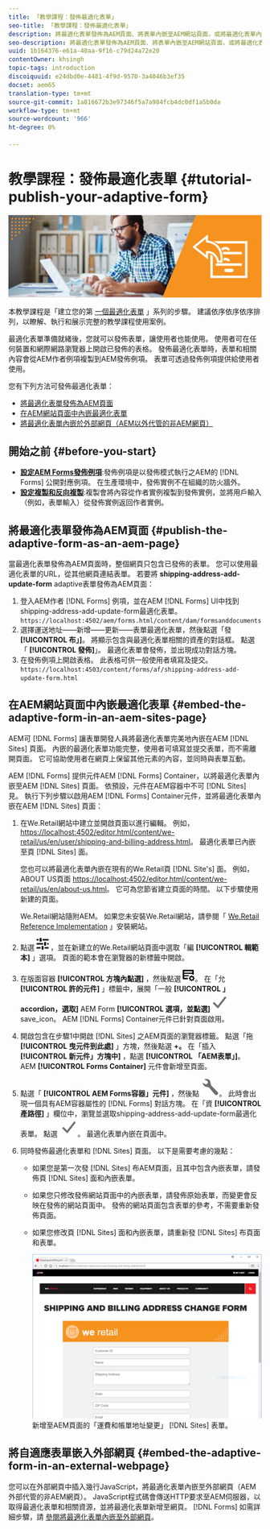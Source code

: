 ```yaml
---
title: 「教學課程：發佈最適化表單」
seo-title: 「教學課程：發佈最適化表單」
description: 將最適化表單發佈為AEM頁面、將表單內嵌至AEM網站頁面，或將最適化表單內嵌至外部網頁
seo-description: 將最適化表單發佈為AEM頁面、將表單內嵌至AEM網站頁面，或將最適化表單內嵌至外部網頁
uuid: 1b164376-e61a-40aa-9f16-c79d24a72e20
contentOwner: khsingh
topic-tags: introduction
discoiquuid: e24dbd0e-4481-4f9d-9570-3a4046b3ef35
docset: aem65
translation-type: tm+mt
source-git-commit: 1a816672b3e97346f5a7a984fcb4dc0df1a5b0da
workflow-type: tm+mt
source-wordcount: '966'
ht-degree: 0%

---
```



# 教學課程：發佈最適化表單 {#tutorial-publish-your-adaptive-form}

![](do-not-localize/13-publish-your-adaptive-form-small.png)

本教學課程是「建立您的第 [一個最適化表單](https://helpx.adobe.com/experience-manager/6-3/forms/using/create-your-first-adaptive-form.html) 」系列的步驟。 建議依序依序依序排列，以瞭解、執行和展示完整的教學課程使用案例。

最適化表單準備就緒後，您就可以發佈表單，讓使用者也能使用。 使用者可在任何裝置和網際網路瀏覽器上開啟已發佈的表格。 發佈最適化表單時，表單和相關內容會從AEM作者例項複製到AEM發佈例項。 表單可透過發佈例項提供給使用者使用。

您有下列方法可發佈最適化表單：

* [將最適化表單發佈為AEM頁面](../../forms/using/publish-your-adaptive-form.md#publish-the-adaptive-form-as-an-aem-page)
* [在AEM網站頁面中內嵌最適化表單](#embed-the-adaptive-form-in-an-aem-sites-page)
* [將最適化表單內嵌於外部網頁（AEM以外代管的非AEM網頁）](../../forms/using/publish-your-adaptive-form.md)

## 開始之前 {#before-you-start}

* **[設定AEM Forms發佈例項](https://helpx.adobe.com/experience-manager/6-3/forms/using/installing-configuring-aem-forms-osgi.html)**:發佈例項是以發佈模式執行之AEM的 [!DNL Forms] 公開對應例項。 在生產環境中，發佈實例不在組織的防火牆外。
* **[設定複製和反向複製](https://helpx.adobe.com/experience-manager/6-3/help/sites-deploying/replication.html)**:複製會將內容從作者實例複製到發佈實例，並將用戶輸入（例如，表單輸入）從發佈實例返回作者實例。

## 將最適化表單發佈為AEM頁面 {#publish-the-adaptive-form-as-an-aem-page}

當最適化表單發佈為AEM頁面時，整個網頁只包含已發佈的表單。 您可以使用最適化表單的URL，從其他網頁連結表單。 若要將 **shipping-address-add-update-form** adaptive表單發佈為AEM頁面：

1. 登入AEM作者 [!DNL Forms] 例項，並在AEM [!DNL Forms] UI中找到shipping-address-add-update-form最適化表單。
   `https://localhost:4502/aem/forms.html/content/dam/formsanddocuments`
1. 選擇運送地址——新增——更新——表單最適化表單，然後點選「發 **[!UICONTROL 布」]**。 將顯示包含與最適化表單相關的資產的對話框。 點選「 **[!UICONTROL 發佈]**」。 最適化表單會發佈，並出現成功對話方塊。
1. 在發佈例項上開啟表格。 此表格可供一般使用者填寫及提交。
   `https://localhost:4503/content/forms/af/shipping-address-add-update-form.html`

## 在AEM網站頁面中內嵌最適化表單 {#embed-the-adaptive-form-in-an-aem-sites-page}

AEM可 [!DNL Forms] 讓表單開發人員將最適化表單完美地內嵌在AEM [!DNL Sites] 頁面。 內嵌的最適化表單功能完整，使用者可填寫並提交表單，而不需離開頁面。 它可協助使用者在網頁上保留其他元素的內容，並同時與表單互動。

AEM [!DNL Forms] 提供元件AEM [!DNL Forms] Container，以將最適化表單內嵌至AEM [!DNL Sites] 頁面。 依預設，元件在AEM容器中不可 [!DNL Sites] 見。 執行下列步驟以啟用AEM [!DNL Forms] Container元件，並將最適化表單內嵌在AEM [!DNL Sites] 頁面：

1. 在We.Retail網站中建立並開啟頁面以進行編輯。 例如， [https://localhost:4502/editor.html/content/we-retail/us/en/user/shipping-and-billing-address.html](https://localhost:4502/editor.html/content/we-retail/us/en/user/shipping-and-billing-address.html)。 最適化表單已內嵌至頁 [!DNL Sites] 面。

   您也可以將最適化表單內嵌在現有的We.Retail頁 [!DNL Site's] 面。 例如，ABOUT US頁面 [https://localhost:4502/editor.html/content/we-retail/us/en/about-us.html](https://localhost:4502/editor.html/content/we-retail/us/en/about-us.html)。 它可為您節省建立頁面的時間。 以下步驟使用新建的頁面。

   We.Retail網站隨附AEM。 如果您未安裝We.Retail網站，請參閱「 [We.Retail Reference Implementation](https://helpx.adobe.com/experience-manager/6-3/help/sites-developing/we-retail.html) 」安裝網站。

1. 點選 ![屬性頁](assets/properties.png) ，並在新建立的We.Retail網站頁面中選取「編 **[!UICONTROL 輯範本]** 」選項。 頁面的範本會在瀏覽器的新標籤中開啟。
1. 在版面容器 **[!UICONTROL 方塊內點選]** ，然後點選 ![feedmanagement](assets/feedmanagement.png)。 在「允 **[!UICONTROL 許的元件]** 」標籤中，展開「一般 **[!UICONTROL 」accordion，選取]** AEM Form **[!UICONTROL 選項，並點選]**![](assets/save_icon.svg)save_icon。 AEM [!DNL Forms] Container元件已針對頁面啟用。

1. 開啟包含在步驟1中開啟 [!DNL Sites] 之AEM頁面的瀏覽器標籤。 點選「拖 **[!UICONTROL 曳元件到此處]** 」方塊，然後點選 **+。** 在「插入 **[!UICONTROL 新元件」方塊中]** ，點選 **[!UICONTROL 「AEM表單」]**。 AEM **[!UICONTROL Forms Container]** 元件會新增至頁面。
1. 點選「 **[!UICONTROL AEM Forms容器」元件]** ，然後點 ![選「configure-icon」](assets/configure-icon.svg)。 此時會出現一個具有AEM容器屬性的 [!DNL Forms] 對話方塊。 在「資 **[!UICONTROL 產路徑]** 」欄位中，瀏覽並選取shipping-address-add-update-form最適化表單。 點選 ![save_icon](assets/save_icon.svg)。 最適化表單內嵌在頁面中。
1. 同時發佈最適化表單和 [!DNL Sites] 頁面。 以下是需要考慮的幾點：

   * 如果您是第一次發 [!DNL Sites] 布AEM頁面，且其中包含內嵌表單，請發佈頁 [!DNL Sites] 面和內嵌表單。
   * 如果您只修改發佈網站頁面中的內嵌表單，請發佈原始表單，而變更會反映在發佈的網站頁面中。 發佈的網站頁面包含表單的參考，不需要重新發佈頁面。
   * 如果您修改頁 [!DNL Sites] 面和內嵌表單，請重新發 [!DNL Sites] 布頁面和表單。

      ![embed-in-aem-sites](assets/embed-in-aem-sites.png)
   新增至AEM頁面的「運費和帳單地址變更」 [!DNL Sites] 表單。

## 將自適應表單嵌入外部網頁 {#embed-the-adaptive-form-in-an-external-webpage}

您可以在外部網頁中插入幾行JavaScript，將最適化表單內嵌至外部網頁（AEM外部代管的非AEM網頁）。 JavaScript程式碼會傳送HTTP要求至AEM伺服器，以取得最適化表單和相關資源，並將最適化表單新增至網頁。 [!DNL Forms] 如需詳細步驟，請 [參閱將最適化表單內嵌至外部網頁](/help/forms/using/embed-adaptive-form-external-web-page.md)。
